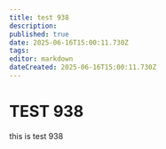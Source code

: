 ```yaml
---
title: test 938
description: 
published: true
date: 2025-06-16T15:00:11.730Z
tags: 
editor: markdown
dateCreated: 2025-06-16T15:00:11.730Z
---
```


# TEST 938
this is test 938
